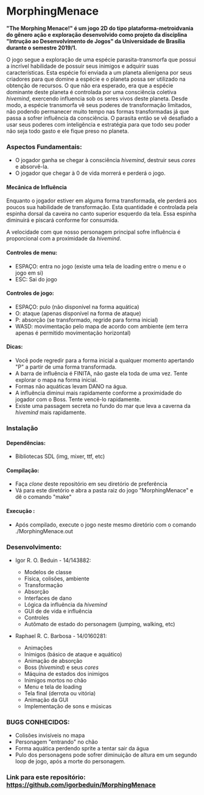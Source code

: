 # MorphingMenace

**"The Morphing Menace!" é um jogo 2D do tipo plataforma-metroidvania do gênero ação e exploração desenvolvido como projeto da disciplina "Intrução ao Desenvolvimento de Jogos" da Universidade de Brasília durante o semestre 2019/1.**

O jogo segue a exploração de uma espécie parasita-transmorfa que possui a incrível habilidade de possuir seus inimigos e adquirir suas características. Esta espécie foi enviada a um planeta alienígena por seus criadores para que domine a espécie e o planeta possa ser utilizado na obtenção de recursos. 
O que não era esperado, era que a espécie dominante deste planeta é controlada por uma consciência coletiva *hivemind*, exercendo influencia sob os seres vivos deste planeta. Desde modo, a espécie transmorfa vê seus poderes de transformação limitados, não podendo permanecer muito tempo nas formas transformadas já que passa a sofrer influência da consciência.
O parasita então se vê desafiado a usar seus poderes com inteligência e estratégia para que todo seu poder não seja todo gasto e ele fique preso no planeta.

### Aspectos Fundamentais:
* O jogador ganha se chegar à consciência *hivemind*, destruir seus *cores* e absorvê-la.
* O jogador que chegar à 0 de vida morrerá e perderá o jogo.

#### Mecânica de Influência 
Enquanto o jogador estiver em alguma forma transformada, ele perderá aos poucos sua habilidade de transformação. Esta quantidade é controlada pela espinha dorsal da caveira no canto superior esquerdo da tela. Essa espinha diminuirá e piscará conforme for consumida.

A velocidade com que nosso personagem principal sofre influência é proporcional com a proximidade da *hivemind*.

#### Controles de menu:
* ESPAÇO: entra no jogo (existe uma tela de loading entre o menu e o jogo em si)
* ESC: Sai do jogo

#### Controles de jogo:
* ESPAÇO: pulo (não disponível na forma aquática)
* O: ataque (apenas disponível na forma de ataque)
* P: absorção (se transformado, regride para forma inicial)
* WASD: movimentação pelo mapa de acordo com ambiente (em terra apenas é permitido movimentação horizontal)

#### Dicas:
* Você pode regredir para a forma inicial a qualquer momento apertando "P" a partir de uma forma transformada.
* A barra de influência é FINITA, não gaste ela toda de uma vez. Tente explorar o mapa na forma inicial.
* Formas não aquáticas levam DANO na água.
* A influência diminui mais rapidamente conforme a proximidade do jogador com o Boss. Tente vencê-lo rapidamente.
* Existe uma passagem secreta no fundo do mar que leva a caverna da *hivemind* mais rapidamente.

### Instalação 
#### Dependências:
* Bibliotecas SDL (img, mixer, ttf, etc)
#### Compilação:
* Faça *clone* deste repositório em seu diretório de preferência
* Vá para este diretório e abra a pasta raiz do jogo "MorphingMenace" e dê o comando "make"
#### Execução :
* Após compilado, execute o jogo neste mesmo diretório com o comando ./MorphingMenace.out

### Desenvolvimento:
* Igor R. O. Beduin - 14/143882:
  * Modelos de classe 
  * Física, colisões, ambiente
  * Transformação
  * Absorção
  * Interfaces de dano
  * Lógica da influência da *hivemind*
  * GUI de de vida e influência
  * Controles
  * Autômato de estado do personagem (jumping, walking, etc)

* Raphael R. C. Barbosa - 14/0160281:
  * Animações 
  * Inimigos (básico de ataque e aquático)
  * Animação de absorção
  * Boss (*hivemind*) e seus *cores*
  * Máquina de estados dos inimigos
  * Inimigos mortos no chão
  * Menu e tela de loading 
  * Tela final (derrota ou vitória)
  * Animação da GUI
  * Implementação de sons e músicas

### BUGS CONHECIDOS:
* Colisões invisíveis no mapa
* Personagem "entrando" no chão
* Forma aquática perdendo sprite a tentar sair da água
* Pulo dos personagens pode sofrer diminuição de altura em um segundo loop de jogo, após a morte do personagem.


### Link para este repositório: https://github.com/igorbeduin/MorphingMenace